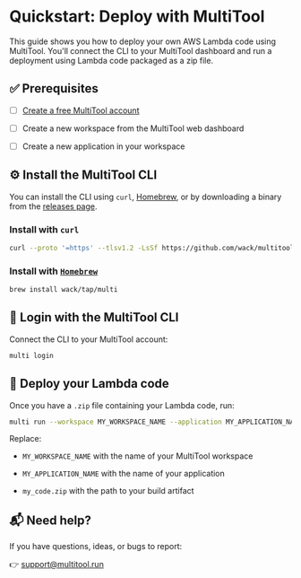 # Quickstart: Deploy with MultiTool

This guide shows you how to deploy your own AWS Lambda code using MultiTool. You'll connect the CLI to your MultiTool dashboard and run a deployment using Lambda code packaged as a zip file.

## ✅ Prerequisites

- [ ] <a href="https://app.multitool.run/create-account" target="_blank">Create a free MultiTool account</a>

- [ ] Create a new workspace from the MultiTool web dashboard

- [ ] Create a new application in your workspace

## ⚙️ Install the MultiTool CLI

You can install the CLI using `curl`, <a href="https://brew.sh/" target="_blank">Homebrew</a>, or by downloading a binary from the <a href="https://github.com/wack/multitool/releases/latest" target="_blank">releases page</a>.

### Install with `curl`

```bash
curl --proto '=https' --tlsv1.2 -LsSf https://github.com/wack/multitool/releases/download/v0.1.1/multitool-installer.sh | sh
```

### Install with <a href="https://brew.sh/" target="_blank">`Homebrew`</a>

```bash
brew install wack/tap/multi
```

## 🔐 Login with the MultiTool CLI

Connect the CLI to your MultiTool account:

```bash
multi login
```

## 🚀 Deploy your Lambda code

Once you have a `.zip` file containing your Lambda code, run:

```bash
multi run --workspace MY_WORKSPACE_NAME --application MY_APPLICATION_NAME my_code.zip
```

Replace:

- `MY_WORKSPACE_NAME` with the name of your MultiTool workspace

- `MY_APPLICATION_NAME` with the name of your application

- `my_code.zip` with the path to your build artifact

## 📬 Need help?

If you have questions, ideas, or bugs to report:

👉 [support@multitool.run](mailto:support@multitool.run)
